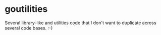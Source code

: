 # goutilities

Several library-like and utilities code that I don't want to duplicate across several code bases. :-)
